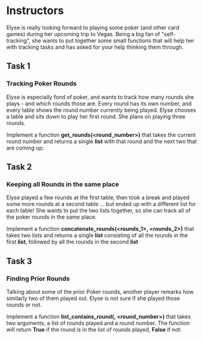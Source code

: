 # Instructors

Elyse is really looking forward to playing some poker (and other card games) during her upcoming trip to Vegas. Being a big fan of "self-tracking", she wants to put together some small functions that will help her with tracking tasks and has asked for your help thinking them through.

## Task 1

### Tracking Poker Rounds

Elyse is especially fond of poker, and wants to track how many rounds she plays - and which rounds those are. Every round has its own number, and every table shows the round number currently being played. Elyse chooses a table and sits down to play her first round. She plans on playing three rounds.

Implement a function **get_rounds(<round_number>)** that takes the current round number and returns a single **list** with that round and the next two that are coming up:

## Task 2

### Keeping all Rounds in the same place

Elyse played a few rounds at the first table, then took a break and played some more rounds at a second table ... but ended up with a different list for each table! She wants to put the two lists together, so she can track all of the poker rounds in the same place.

Implement a function **concatenate_rounds(<rounds_1>, <rounds_2>)** that takes two lists and returns a single **list** consisting of all the rounds in the first **list**, followed by all the rounds in the second **list**

## Task 3

### Finding Prior Rounds

Talking about some of the prior Poker rounds, another player remarks how similarly two of them played out. Elyse is not sure if she played those rounds or not.

Implement a function **list_contains_round(<rounds>, <round_number>)** that takes two arguments, a list of rounds played and a round number. The function will return **True** if the round is in the list of rounds played, **False** if not:
